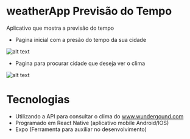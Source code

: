 # weatherApp Previsão do Tempo
Aplicativo que mostra a previsão do tempo

* Pagina inicial com a presão do tempo da sua cidade

![alt text](https://i.ibb.co/L8DNyHK/Screenshot-20200605-014309.png)

* Pagina para procurar cidade que deseja ver o clima

![alt text](https://i.ibb.co/x5PCr6N/Screenshot-20200605-014608.png)




# Tecnologias

 * Utilizando a API para consultar o clima do www.wundergound.com
 * Programado em React Native (aplicativo mobile Android/IOS)
 * Expo (Ferramenta para auxiliar no desenvolvimento)
